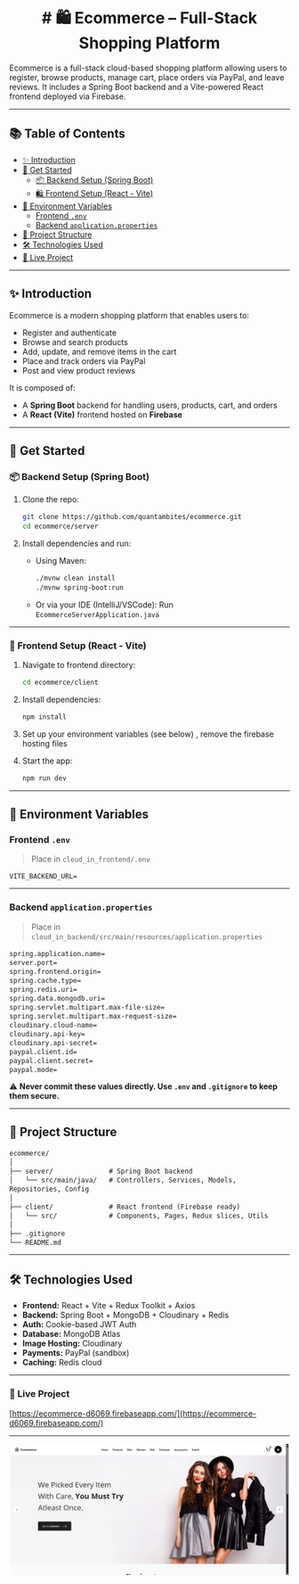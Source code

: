<h1 align="center"># 🛍️ Ecommerce – Full-Stack Shopping Platform</h1>

Ecommerce is a full-stack cloud-based shopping platform allowing users to register, browse products, manage cart, place orders via PayPal, and leave reviews. It includes a Spring Boot backend and a Vite-powered React frontend deployed via Firebase.

---

## 📚 Table of Contents

- [✨ Introduction](#-introduction)
- [🚀 Get Started](#-get-started)
  - [📦 Backend Setup (Spring Boot)](#-backend-setup-spring-boot)
  - [🛍️ Frontend Setup (React - Vite)](#-frontend-setup-react)
- [🔐 Environment Variables](#-environment-variables)
  - [Frontend `.env`](#frontend-env)
  - [Backend `application.properties`](#backend-applicationproperties)
- [📂 Project Structure](#-project-structure)
- [🛠️ Technologies Used](#️-technologies-used)
- [🔗 Live Project](#-live-project)
---

## ✨ Introduction

Ecommerce is a modern shopping platform that enables users to:

- Register and authenticate
- Browse and search products
- Add, update, and remove items in the cart
- Place and track orders via PayPal
- Post and view product reviews

It is composed of:
- A **Spring Boot** backend for handling users, products, cart, and orders
- A **React (Vite)** frontend hosted on **Firebase**

---

## 🚀 Get Started

### 📦 Backend Setup (Spring Boot)

1. Clone the repo:
     ```bash
     git clone https://github.com/quantambites/ecommerce.git
     cd ecommerce/server
     ```


2. Install dependencies and run:
   - Using Maven:
     ```bash
     ./mvnw clean install
     ./mvnw spring-boot:run
     ```

   - Or via your IDE (IntelliJ/VSCode): Run `EcommerceServerApplication.java`

---

### 📱 Frontend Setup (React - Vite)

1. Navigate to frontend directory:
   ```bash
   cd ecommerce/client
   ```

2. Install dependencies:
   ```bash
   npm install
   ```

3. Set up your environment variables (see below) , remove the firebase hosting files

4. Start the app:
   ```bash
   npm run dev
   ```

---

## 🔐 Environment Variables

### Frontend `.env`

> Place in `cloud_in_frontend/.env`

```env
VITE_BACKEND_URL=

```

---

### Backend `application.properties`

> Place in `cloud_in_backend/src/main/resources/application.properties`

```properties
spring.application.name=
server.port=
spring.frontend.origin=
spring.cache.type=
spring.redis.uri=
spring.data.mongodb.uri=
spring.servlet.multipart.max-file-size=
spring.servlet.multipart.max-request-size=
cloudinary.cloud-name=
cloudinary.api-key=
cloudinary.api-secret=
paypal.client.id=
paypal.client.secret=
paypal.mode=

```

⚠️ **Never commit these values directly. Use `.env` and `.gitignore` to keep them secure.**

---

## 📂 Project Structure

```
ecommerce/
│
├── server/              # Spring Boot backend
│   └── src/main/java/   # Controllers, Services, Models, Repositories, Config
│
├── client/              # React frontend (Firebase ready)
│   └── src/             # Components, Pages, Redux slices, Utils
│
├── .gitignore
└── README.md
```

---

## 🛠️ Technologies Used

- **Frontend:** React + Vite + Redux Toolkit + Axios
- **Backend:** Spring Boot + MongoDB + Cloudinary + Redis
- **Auth:** Cookie-based JWT Auth
- **Database:** MongoDB Atlas
- **Image Hosting:** Cloudinary
- **Payments:** PayPal (sandbox)
- **Caching:** Redis cloud


---
### 🔗 Live Project

[https://ecommerce-d6069.firebaseapp.com/](https://ecommerce-d6069.firebaseapp.com/)




---

<p align="center">
  <img src="Screenshot 2025-07-09 012750.png" alt="App Screenshot" width="500"/>
</p>

